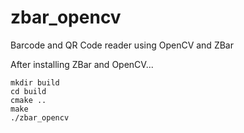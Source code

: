 zbar_opencv
===========

Barcode and QR Code reader using OpenCV and ZBar

After installing ZBar and OpenCV...

    mkdir build
    cd build
    cmake ..
    make
    ./zbar_opencv
